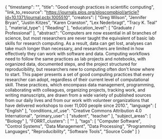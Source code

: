 {
    "timestamp": "",
    "title": "Good enough practices in scientific computing",
    "link_to_resource": "https://journals.plos.org/ploscompbiol/article?id=10.1371/journal.pcbi.1005510",
    "creators": [
        "Greg Wilson",
        "Jennifer Bryan",
        "Justin Kitzes",
        "Karen Cranston",
        "Lex Nederbragt",
        "Tracy K. Teal"
    ],
    "material_type": [
        "Reading"
    ],
    "education_level": [
        "Graduate / Professional"
    ],
    "abstract": "Computers are now essential in all branches of science, but most researchers are never taught the equivalent of basic lab skills for research computing. As a result, data can get lost, analyses can take much longer than necessary, and researchers are limited in how effectively they can work with software and data. Computing workflows need to follow the same practices as lab projects and notebooks, with organized data, documented steps, and the project structured for reproducibility, but researchers new to computing often don't know where to start. This paper presents a set of good computing practices that every researcher can adopt, regardless of their current level of computational skill. These practices, which encompass data management, programming, collaborating with colleagues, organizing projects, tracking work, and writing manuscripts, are drawn from a wide variety of published sources from our daily lives and from our work with volunteer organizations that have delivered workshops to over 11,000 people since 2010.",
    "language": [
        "English"
    ],
    "conditions_of_use": "Creative Commons Attribution 4.0 International",
    "primary_user": [
        "student",
        "teacher"
    ],
    "subject_areas": [
        "Biology"
    ],
    "FORRT_clusters": [
        ""
    ],
    "tags": [
        "Computer Software",
        "Control Systems",
        "Data Management",
        "Data Processing",
        "Programming Languages",
        "Reproducibility",
        "Software Tools",
        "Source Code"
    ]
}